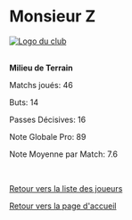 <html>
  <head>
    <meta charset="UTF-8" />
    <title>Monsieur_Z</title>
  </head>
  <body>
    <h1>Monsieur Z</h1>
      <a href="http://www.hostingpics.net/viewer.php?id=491514scapulaireicone.png"><img src="http://img4.hostingpics.net/thumbs/mini_491514scapulaireicone.png" alt="Logo du club" /></a></br></br>
      <p><strong>Milieu de Terrain</strong></p>
      		  <p>Matchs joués: 46</p>
		  <p>Buts: 14</p>
		  <p>Passes Décisives: 16</p>
		  <p>Note Globale Pro: 89</p>
		  <p>Note Moyenne par Match: 7.6</p>
		  </br>
		<p><a href="https://github.com/Nephelim33/Scapulaire_Website-TestToLearn-/blob/master/Our%20players.md">Retour vers la liste des joueurs</a></p>
		<p><a href="https://github.com/Nephelim33/Scapulaire_Website-TestToLearn-/blob/master/First_Page.md">Retour vers la page d'accueil</a></p>
	</body>
</html>
